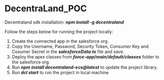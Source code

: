 # DecentraLand_POC

Decentraland sdk installation: ***npm install -g decentraland***

Follow the steps below for running the project locally:
1. Create the connected app in the salesforce org.
2. Copy the Username, Password, Security Token, Consumer Key and Cosumer Secret in the ***salesforceData.ts*** file and save.
3. Deploy the apex classes from ***force-app/main/default/classes*** folder to the salesforce org.
4. Run ***npm install decentraland-ecs@latest*** to update the project library.
5. Run ***dcl start*** to run the project in local machine
